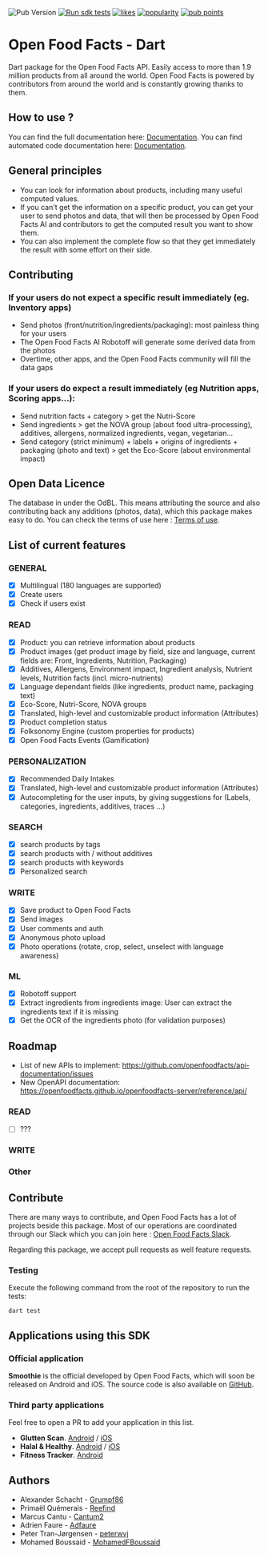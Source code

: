 ![Pub Version](https://img.shields.io/pub/v/openfoodfacts?&colorB=green)
[![Run sdk tests](https://github.com/openfoodfacts/openfoodfacts-dart/actions/workflows/test-sdk.yml/badge.svg)](https://github.com/openfoodfacts/openfoodfacts-dart/actions/workflows/test-sdk.yml)
[![likes](https://img.shields.io/pub/likes/openfoodfacts?logo=dart)](https://pub.dev/packages/openfoodfacts/score)
[![popularity](https://img.shields.io/pub/popularity/openfoodfacts?logo=dart)](https://pub.dev/packages/openfoodfacts/score)
[![pub points](https://img.shields.io/pub/points/openfoodfacts?logo=dart)](https://pub.dev/packages/openfoodfacts/score)



# Open Food Facts - Dart
Dart package for the Open Food Facts API. Easily access to more than 1.9 million products from all around the world.
Open Food Facts is powered by contributors from around the world and is constantly growing thanks to them.

## How to use ?
You can find the full documentation here: [Documentation](https://github.com/openfoodfacts/openfoodfacts-dart/blob/master/DOCUMENTATION.md).
You can find automated code documentation here:  [Documentation](https://openfoodfacts.github.io/openfoodfacts-dart/).

## General principles
- You can look for information about products, including many useful computed values. 
- If you can't get the information on a specific product, you can get your user to send photos and data, that will then be processed by Open Food Facts AI and contributors to get the computed result you want to show them.
- You can also implement the complete flow so that they get immediately the result with some effort on their side.

## Contributing 

### If your users do not expect a specific result immediately (eg. Inventory apps)
- Send photos (front/nutrition/ingredients/packaging): most painless thing for your users
- The Open Food Facts AI Robotoff will generate some derived data from the photos
- Overtime, other apps, and the Open Food Facts community will fill the data gaps

### If your users do expect a result immediately (eg Nutrition apps, Scoring apps…):
- Send nutrition facts + category > get the Nutri-Score
- Send ingredients > get the NOVA group (about food ultra-processing), additives, allergens, normalized ingredients, vegan, vegetarian…
- Send category (strict minimum) + labels + origins of ingredients + packaging (photo and text) > get the Eco-Score (about environmental impact)

## Open Data Licence
The database in under the OdBL. This means attributing the source and also contributing back any additions (photos, data), which this package makes easy to do.
You can check the terms of use here : [Terms of use](https://world.openfoodfacts.org/terms-of-use).

## List of current features

### GENERAL
- [x] Multilingual (180 languages are supported)
- [x] Create users
- [x] Check if users exist   

### READ
- [x] Product: you can retrieve information about products
- [x] Product images (get product image by field, size and language, current fields are: Front, Ingredients, Nutrition, Packaging)
- [x] Additives, Allergens, Environment impact, Ingredient analysis, Nutrient levels, Nutrition facts (incl. micro-nutrients)
- [x] Language dependant fields (like ingredients, product name, packaging text)
- [x] Eco-Score, Nutri-Score, NOVA groups
- [x] Translated, high-level and customizable product information (Attributes)
- [x] Product completion status
- [x] Folksonomy Engine (custom properties for products)
- [x] Open Food Facts Events (Gamification)

### PERSONALIZATION
- [x] Recommended Daily Intakes
- [x] Translated, high-level and customizable product information (Attributes)
- [x] Autocompleting for the user inputs, by giving suggestions for (Labels, categories, ingredients, additives, traces ...)

### SEARCH
- [x] search products by tags
- [x] search products with / without additives
- [x] search products with keywords
- [x] Personalized search

### WRITE
- [x] Save product to Open Food Facts 
- [x] Send images
- [x] User comments and auth
- [x] Anonymous photo upload
- [x] Photo operations (rotate, crop, select, unselect with language awareness)
### ML
- [x] Robotoff support
- [x] Extract ingredients from ingredients image: User can extract the ingredients text if it is missing
- [x] Get the OCR of the ingredients photo (for validation purposes)

## Roadmap
- List of new APIs to implement: https://github.com/openfoodfacts/api-documentation/issues
- New OpenAPI documentation: https://openfoodfacts.github.io/openfoodfacts-server/reference/api/

### READ
- [ ] ???

### WRITE

### Other

## Contribute
There are many ways to contribute, and Open Food Facts has a lot of projects beside this package.
Most of our operations are coordinated through our Slack which you can join here : [Open Food Facts Slack](https://openfoodfacts.slack.com).

Regarding this package, we accept pull requests as well feature requests.

### Testing

Execute the following command from the root of the repository to run the tests:

```
dart test
```

## Applications using this SDK

### Official application

**Smoothie** is the official developed by Open Food Facts, which will soon be released on Android and iOS. The source code is also available on [GitHub](https://github.com/openfoodfacts/smooth-app).

### Third party applications

Feel free to open a PR to add your application in this list.

- **Glutten Scan**. [Android](https://play.google.com/store/apps/details?id=com.healthyfood.gluten_free_app) / [iOS](https://apps.apple.com/ch/app/gluten-scanner/id1540660083)
- **Halal & Healthy**. [Android](https://play.google.com/store/apps/details?id=com.TagIn.Tech.handh) / [iOS](https://apps.apple.com/ch/app/halal-healthy/id1603051382)
- **Fitness Tracker**. [Android](https://play.google.com/store/apps/details?id=dk.cepk.fitness_tracker)



## Authors
* Alexander Schacht - [Grumpf86](https://github.com/Grumpf86)
* Primaël Quémerais - [Reefind](https://gitlab.com/Reefind)
* Marcus Cantu - [Cantum2](https://github.com/Cantum2)
* Adrien Faure - [Adfaure](https://github.com/adfaure)
* Peter Tran-Jørgensen - [peterwvj](https://github.com/peterwvj)
* Mohamed Boussaid - [MohamedFBoussaid](https://github.com/MohamedFBoussaid)
